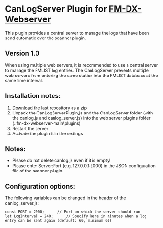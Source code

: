 # CanLogServer Plugin for [FM-DX-Webserver](https://github.com/NoobishSVK/fm-dx-webserver)
This plugin provides a central server to manage the logs that have been send automatic over the scanner plugin.

## Version 1.0

When using multiple web servers, it is recommended to use a central server to manage the FMLIST log entries. The CanLogServer prevents multiple web servers from entering the same station into the FMLIST database at the same time interval.

## Installation notes:

1. [Download](https://github.com/Highpoint2000/canlog-server/releases) the last repository as a zip
2. Unpack the CanLogServerPlugin,js and the CanLogServer folder (with the canlog.js and canlog_server.js) into the web server plugins folder (..fm-dx-webserver-main\plugins)
4. Restart the server
5. Activate the plugin it in the settings

## Notes: 

- Please do not delete canlog.js even if it is empty!
- Please enter Server:Port (e.g. 127.0.0.1:2000) in the JSON configuration file of the scanner plugin.
  
## Configuration options:

The following variables can be changed in the header of the canlog_server.js:

    const PORT = 2000; 		// Port on which the server should run
    let LogInterval = 240;     	// Specify here in minutes when a log entry can be sent again (default: 60, minimum 60)
